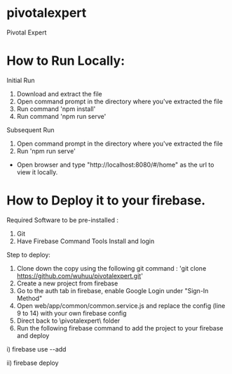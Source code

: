 # pivotalexpert
Pivotal Expert 

# How to Run Locally:
Initial Run

1. Download and extract the file
2. Open command prompt in the directory where you've extracted the file
3. Run command 'npm install'
4. Run command 'npm run serve'

Subsequent Run

1. Open command prompt in the directory where you've extracted the file
2. Run 'npm run serve'
- Open browser and type "http://localhost:8080/#/home" as the url to view it locally.

# How to Deploy it to your firebase. 
Required Software to be pre-installed :

1. Git
2. Have Firebase Command Tools Install and login

Step to deploy:

1. Clone down the copy using the following git command : 'git clone https://github.com/wuhuu/pivotalexpert.git'
2. Create a new project from firebase
3. Go to the auth tab in firebase, enable Google Login under "Sign-In Method"
4. Open web/app/common/common.service.js and replace the config (line 9 to 14) with your own firebase config
5. Direct back to \pivotalexpert\ folder
6. Run the following firebase command to add the project to your firebase and  deploy

 i) firebase use --add
 
 ii) firebase deploy 
